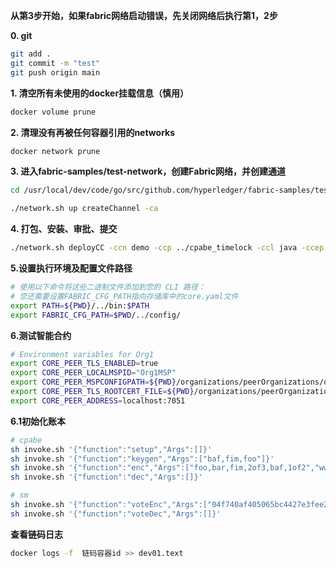 **从第3步开始，如果fabric网络启动错误，先关闭网络后执行第1，2步**

**0. git**
```sh
git add .
git commit -m "test"
git push origin main
```
**1. 清空所有未使用的docker挂载信息（慎用）**

```sh
docker volume prune
```

**2. 清理没有再被任何容器引用的networks**

```sh
docker network prune
```

**3. 进入fabric-samples/test-network，创建Fabric网络，并创建通道**

```sh
cd /usr/local/dev/code/go/src/github.com/hyperledger/fabric-samples/test-network

./network.sh up createChannel -ca
```

**4. 打包、安装、审批、提交**

```sh
./network.sh deployCC -ccn demo -ccp ../cpabe_timelock -ccl java -ccep "OR('Org1MSP.member','Org2MSP.member')"
```

**5.设置执行环境及配置文件路径**

```sh
# 使用以下命令将这些二进制文件添加到您的 CLI 路径：
# 您还需要设置FABRIC_CFG_PATH指向存储库中的core.yaml文件
export PATH=${PWD}/../bin:$PATH
export FABRIC_CFG_PATH=$PWD/../config/
```

**6.测试智能合约**

```sh
# Environment variables for Org1
export CORE_PEER_TLS_ENABLED=true
export CORE_PEER_LOCALMSPID="Org1MSP"
export CORE_PEER_MSPCONFIGPATH=${PWD}/organizations/peerOrganizations/org1.example.com/users/Admin@org1.example.com/msp
export CORE_PEER_TLS_ROOTCERT_FILE=${PWD}/organizations/peerOrganizations/org1.example.com/peers/peer0.org1.example.com/tls/ca.crt
export CORE_PEER_ADDRESS=localhost:7051
```

**6.1初始化账本**

```sh
# cpabe
sh invoke.sh '{"function":"setup","Args":[]}'
sh invoke.sh '{"function":"keygen","Args":["baf,fim,foo"]}'
sh invoke.sh '{"function":"enc","Args":["foo,bar,fim,2of3,baf,1of2","www.baidu.com"]}'
sh invoke.sh '{"function":"dec","Args":[]}'

# sm
sh invoke.sh '{"function":"voteEnc","Args":["04f740af405065bc4427e3fee2b41de9d044e0abdce3b0dd7cd1384e162e462e1fb7e1d206d20273324943ddbf19e1f32825e5b2f16d17596cd590ce8ad4e7e35b59606b3caa8f0fb3a7f1bd8e6c38403df9433f111a9b1b644c3b0906e6800f99dee3cf61036e2a47c97f8e","1"]}'
sh invoke.sh '{"function":"voteDec","Args":[]}'
```
**查看链码日志**

```sh
docker logs -f  链码容器id >> dev01.text
```
